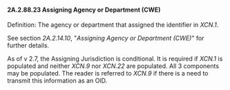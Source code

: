 #### 2A.2.88.23 Assigning Agency or Department (CWE)

Definition: The agency or department that assigned the identifier in _XCN.1_.

See section _2A.2.14.10_, "_Assigning Agency or Department (CWE)_" for further details.

As of v 2.7, the Assigning Jurisdiction is conditional. It is required if _XCN.1_ is populated and neither _XCN.9_ nor _XCN.22_ are populated. All 3 components may be populated. The reader is referred to _XCN.9_ if there is a need to transmit this information as an OID.
